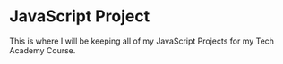 # JavaScript Project
 This is where I will be keeping all of my JavaScript Projects for my Tech Academy Course.
